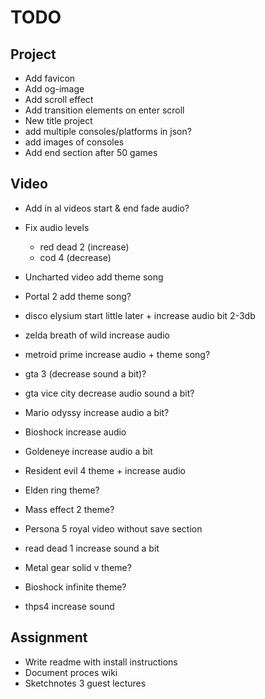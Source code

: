# TODO

## Project

+ Add favicon
+ Add og-image
+ Add scroll effect
+ Add transition elements on enter scroll
+ New title project
+ add multiple consoles/platforms in json?
+ add images of consoles
+ Add end section after 50 games

## Video

- Add in al videos start & end fade audio?
- Fix audio levels
  - red dead 2 (increase)
  - cod 4 (decrease)

- Uncharted video add theme song
- Portal 2 add theme song?
- disco elysium start little later + increase audio bit 2-3db
- zelda breath of wild increase audio
- metroid prime increase audio + theme song?
- gta 3 (decrease sound a bit)?
- gta vice city decrease audio sound a bit?
- Mario odyssy increase audio a bit?
- Bioshock increase audio
- Goldeneye increase audio a bit
- Resident evil 4 theme + increase audio
- Elden ring theme?
- Mass effect 2 theme?
- Persona 5 royal video without save section
- read dead 1 increase sound a bit
- Metal gear solid v theme?
- Bioshock infinite theme?
- thps4 increase sound

## Assignment

+ Write readme with install instructions
+ Document proces wiki
+ Sketchnotes 3 guest lectures
